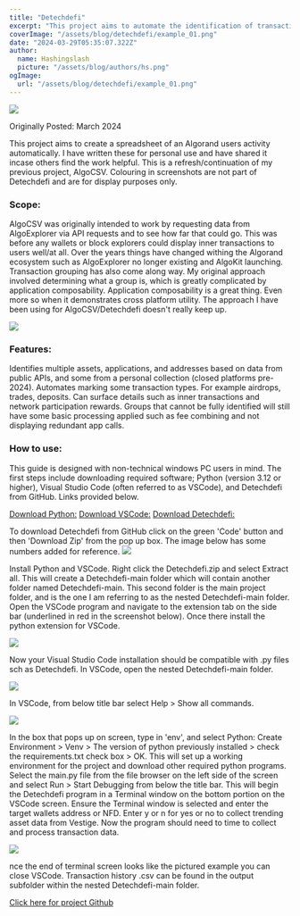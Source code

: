```yaml
---
title: "Detechdefi"
excerpt: "This project aims to automate the identification of transactions on the Algorand network. This project began as AlgoCSV around 2022 as possibly the first and for a long time the most extensive ledger-to-spreadsheet tool for the Algorand ecosystem. Aims to empower users to generate their own spreadsheets on their local machines, rather than depending on external processing."
coverImage: "/assets/blog/detechdefi/example_01.png"
date: "2024-03-29T05:35:07.322Z"
author:
  name: Hashingslash
  picture: "/assets/blog/authors/hs.png"
ogImage:
  url: "/assets/blog/detechdefi/example_01.png"
---
```

![](/assets/blog/detechdefi/example_01.png)

Originally Posted: March 2024 

This project aims to create a spreadsheet of an Algorand users activity automatically.
I have written these for personal use and have shared it incase others find the work helpful.
This is a refresh/continuation of my previous project, AlgoCSV. Colouring in screenshots are not part of Detechdefi and are for display purposes only.

### Scope:
AlgoCSV was originally intended to work by requesting data from AlgoExplorer via API requests and to see how far that could go. This was before any wallets or block explorers could display inner transactions to users well/at all.
Over the years things have changed withing the Algorand ecosystem such as AlgoExplorer no longer existing and AlgoKit launching. 
Transaction grouping has also come along way. My original approach involved determining what a group is, which is greatly complicated by application composability. 
Application composability is a great thing. Even more so when it demonstrates cross platform utility. The approach I have been using for AlgoCSV/Detechdefi doesn't really keep up.

![](/assets/blog/detechdefi/example_00.png)

### Features:
Identifies multiple assets, applications, and addresses based on data from public APIs, and some from a personal collection (closed platforms pre-2024). 
Automates marking some transaction types. For example airdrops, trades, deposits. 
Can surface details such as inner transactions and network participation rewards. 
Groups that cannot be fully identified will still have some basic processing applied such as fee combining and not displaying redundant app calls.


### How to use:
This guide is designed with non-technical windows PC users in mind. The first steps include downloading required software; Python (version 3.12 or higher), Visual Studio Code (often referred to as VSCode), and Detechdefi from GitHub. Links provided below.

[Download Python:](https://www.python.org/downloads/)
[Download VSCode:](https://apps.microsoft.com/detail/xp9khm4bk9fz7q)
[Download Detechdefi:](https://github.com/HashingSlash/Detechdefi)

To download Detechdefi from GitHub click on the green 'Code' button and then 'Download Zip' from the pop up box. 
The image below has some numbers added for reference.
![](/assets/blog/detechdefi/inst_00.png)

Install Python and VSCode. Right click the Detechdefi.zip and select Extract all. 
This will create a Detechdefi-main folder which will contain another folder named Detechdefi-main. 
This second folder is the main project folder, and is the one I am referring to as the nested Detechdefi-main folder.
Open the VSCode program and navigate to the extension tab on the side bar (underlined in red in the screenshot below). 
Once there install the python extension for VSCode. 

![](/assets/blog/detechdefi/inst_01.png)

Now your Visual Studio Code installation should be compatible with .py files sch as Detechdefi. 
In VSCode, open the nested Detechdefi-main folder.

![](/assets/blog/detechdefi/inst_02.png)

In VSCode, from below title bar select Help > Show all commands.

![](/assets/blog/detechdefi/inst_03.png)

In the box that pops up on screen, type in 'env', and select Python: Create Environment > Venv > The version of python previously installed > check the requirements.txt check box > OK.
This will set up a working environment for the project and download other required python programs.
Select the main.py file from the file browser on the left side of the screen and select Run > Start Debugging from below the title bar. This will begin the Detechdefi program in a Terminal window on the bottom portion on the VSCode screen.
Ensure the Terminal window is selected and enter the target wallets address or NFD.
Enter y or n for yes or no to collect trending asset data from Vestige. Now the program should need to time to collect and process transaction data.

![](/assets/blog/detechdefi/inst_04.png)

nce the end of terminal screen looks like the pictured example you can close VSCode.
Transaction history .csv can be found in the output subfolder within the nested Detechdefi-main folder.


[Click here for project Github](https://github.com/HashingSlash/Detechdefi)